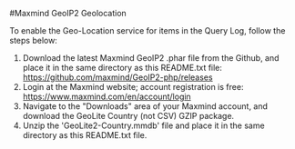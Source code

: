#Maxmind GeoIP2 Geolocation

To enable the Geo-Location service for items in the Query Log, follow the steps below:

1. Download the latest Maxmind GeoIP2 .phar file from the Github, and place it in the same directory as this README.txt file: https://github.com/maxmind/GeoIP2-php/releases
2. Login at the Maxmind website; account registration is free: https://www.maxmind.com/en/account/login
3. Navigate to the "Downloads" area of your Maxmind account, and download the GeoLite Country (not CSV) GZIP package.
4. Unzip the 'GeoLite2-Country.mmdb' file and place it in the same directory as this README.txt file.
